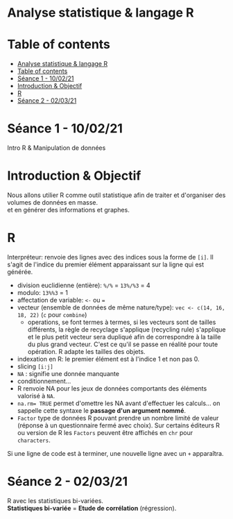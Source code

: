 # Analyse statistique & langage R

# Table of contents
- [Analyse statistique & langage R](#analyse-statistique--langage-r)
- [Table of contents](#table-of-contents)
- [Séance 1 - 10/02/21](#séance-1---100221)
- [Introduction & Objectif](#introduction--objectif)
- [R](#r)
- [Séance 2 - 02/03/21](#séance-2---020321)

# Séance 1 - 10/02/21  

Intro R & Manipulation de données

# Introduction & Objectif  

Nous allons utilier R comme outil statistique afin de traiter et d'organiser des volumes de données en masse.  
et en générer des informations et graphes.  

# R  

Interpréteur: renvoie des lignes avec des indices sous la forme de `[i]`. Il s'agit de l'indice du premier élément apparaissant sur la ligne qui est générée.     

- division euclidienne (entière): `%/%` = `13%/%3` = 4 
- modulo: `13%%3` = 1  
- affectation de variable: `<-` ou `=`  
- vecteur (ensemble de données de même nature/type): `vec <- c(14, 16, 18, 22)` (`c` pour `combine`)   
  - operations, se font termes à termes, si les vecteurs sont de tailles différents, la règle de recyclage s'applique (recycling rule) s'applique et le plus petit vecteur sera dupliqué afin de correspondre à la taille du plus grand vecteur. C'est ce qu'il se passe en réalité pour toute opération. R adapte les tailles des objets.   
- indexation en R: le premier élément est à l'indice 1 et non pas 0. 
- slicing `[i:j]`   
- `NA` : signifie une donnée manquante  
- conditionnement...
- R renvoie NA pour les jeux de données comportants des éléments valorisé à `NA`.  
- `na.rm= TRUE` permet d'omettre les NA avant d'effectuer les calculs... on sappelle cette syntaxe le __passage d'un argument nommé__.  
- `Factor` type de données R pouvant prendre un nombre limité de valeur (réponse à un questionnaire fermé avec choix). Sur certains éditeurs R ou version de R les `Factors` peuvent être affichés en `chr` pour `characters`.  

Si une ligne de code est à terminer, une nouvelle ligne avec un `+` apparaîtra.  

# Séance 2 - 02/03/21

R avec les statistiques bi-variées.  
__Statistiques bi-variée__ = __Etude de corrélation__ (régression).  